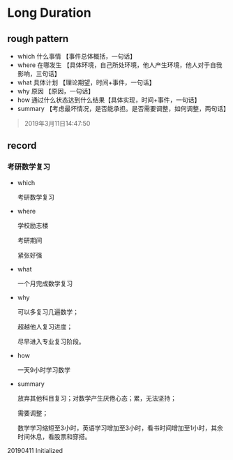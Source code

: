 # Long Duration 

## rough pattern 

- which 什么事情  【事件总体概括，一句话】
- where 在哪发生 【具体环境，自己所处环境，他人产生环境，他人对于自我影响，三句话】
- what 具体计划   【理论期望，时间+事件，一句话】
- why 原因            【原因，一句话】
- how 通过什么状态达到什么结果【具体实现，时间+事件，一句话】
- summary  【考虑最坏情况，是否能承担。是否需要调整，如何调整，两句话】

> 2019年3月11日14:47:50

## record

### 考研数学复习

- which

  考研数学复习

- where

  学校励志楼

  考研期间

  紧张好强

- what

  一个月完成数学复习

- why

  可以多复习几遍数学；

  超越他人复习进度；

  尽早进入专业复习阶段。

- how

  一天9小时学习数学

- summary

  放弃其他科目复习；对数学产生厌倦心态；累，无法坚持；

  需要调整；

  数学学习缩短至3小时，英语学习增加至3小时，看书时间增加至1小时，其余时间休息，看股票和穿搭。

20190411 Initialized